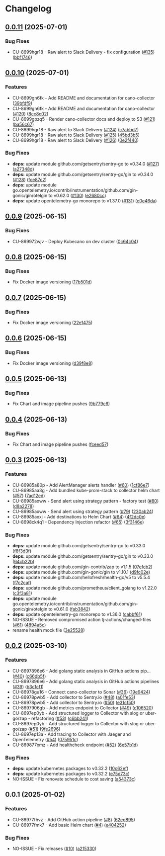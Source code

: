 # Changelog

## [0.0.11](https://github.com/kubecano/cano-collector/compare/cano-collector-v0.0.10...cano-collector-v0.0.11) (2025-07-01)


### Bug Fixes

* CU-8699hgr18 - Raw alert to Slack Delivery - fix configuration ([#135](https://github.com/kubecano/cano-collector/issues/135)) ([bbf1746](https://github.com/kubecano/cano-collector/commit/bbf1746b3e9c8b283b91efdf9b41fc25e1c2ab61))

## [0.0.10](https://github.com/kubecano/cano-collector/compare/cano-collector-v0.0.9...cano-collector-v0.0.10) (2025-07-01)


### Features

* CU-8699gn6fk - Add README and documentation for cano-collector ([39bfdf9](https://github.com/kubecano/cano-collector/commit/39bfdf9ad9cf5e546d6fc0f162659b641df670f8))
* CU-8699gn6fk - Add README and documentation for cano-collector ([#120](https://github.com/kubecano/cano-collector/issues/120)) ([8cc8c02](https://github.com/kubecano/cano-collector/commit/8cc8c0295110618452960d43bcf9f14c1c96b674))
* CU-8699gpzq5 - Render cano-collector docs and deploy to S3 ([#121](https://github.com/kubecano/cano-collector/issues/121)) ([ba56c67](https://github.com/kubecano/cano-collector/commit/ba56c67471ed9772cef99afa5580018a0678cef6))
* CU-8699hgr18 - Raw alert to Slack Delivery ([#124](https://github.com/kubecano/cano-collector/issues/124)) ([c7abbd7](https://github.com/kubecano/cano-collector/commit/c7abbd73a9beae93d80c52cc41e4562c3e0de338))
* CU-8699hgr18 - Raw alert to Slack Delivery ([#125](https://github.com/kubecano/cano-collector/issues/125)) ([45bd3b5](https://github.com/kubecano/cano-collector/commit/45bd3b58ff1f3162637cfb86b29c214b251612c7))
* CU-8699hgr18 - Raw alert to Slack Delivery ([#126](https://github.com/kubecano/cano-collector/issues/126)) ([0e2f440](https://github.com/kubecano/cano-collector/commit/0e2f440b77d93962a250396f1c0b89a15dc3db86))


### Bug Fixes

* **deps:** update module github.com/getsentry/sentry-go to v0.34.0 ([#127](https://github.com/kubecano/cano-collector/issues/127)) ([a27348d](https://github.com/kubecano/cano-collector/commit/a27348dbb88ea800008203ea5622f9bdb21b0971))
* **deps:** update module github.com/getsentry/sentry-go/gin to v0.34.0 ([#128](https://github.com/kubecano/cano-collector/issues/128)) ([fce87c2](https://github.com/kubecano/cano-collector/commit/fce87c21e15062484930131364b5534e34943940))
* **deps:** update module go.opentelemetry.io/contrib/instrumentation/github.com/gin-gonic/gin/otelgin to v0.62.0 ([#130](https://github.com/kubecano/cano-collector/issues/130)) ([e2680cc](https://github.com/kubecano/cano-collector/commit/e2680cc34c04f6913d234b0388da8fcd9b4544e4))
* **deps:** update opentelemetry-go monorepo to v1.37.0 ([#131](https://github.com/kubecano/cano-collector/issues/131)) ([e0e46da](https://github.com/kubecano/cano-collector/commit/e0e46da16d0207f3321ed183748c884419928b05))

## [0.0.9](https://github.com/kubecano/cano-collector/compare/cano-collector-v0.0.8...cano-collector-v0.0.9) (2025-06-15)


### Bug Fixes

* CU-869972wjv - Deploy Kubecano on dev cluster ([0c64c04](https://github.com/kubecano/cano-collector/commit/0c64c0461a113c667cf2e5ed8be18f81d0c4a069))

## [0.0.8](https://github.com/kubecano/cano-collector/compare/cano-collector-v0.0.7...cano-collector-v0.0.8) (2025-06-15)


### Bug Fixes

* Fix Docker image versioning ([17b501d](https://github.com/kubecano/cano-collector/commit/17b501d4483f3dd06ab1867660c2054a48c7dd7b))

## [0.0.7](https://github.com/kubecano/cano-collector/compare/cano-collector-v0.0.6...cano-collector-v0.0.7) (2025-06-15)


### Bug Fixes

* Fix Docker image versioning ([22e1475](https://github.com/kubecano/cano-collector/commit/22e1475a5e1be139b810b14484f3981c2d7d38b0))

## [0.0.6](https://github.com/kubecano/cano-collector/compare/cano-collector-v0.0.5...cano-collector-v0.0.6) (2025-06-15)


### Bug Fixes

* Fix Docker image versioning ([d39f8e8](https://github.com/kubecano/cano-collector/commit/d39f8e8541533c5a6a79a49605236461497991af))

## [0.0.5](https://github.com/kubecano/cano-collector/compare/cano-collector-v0.0.4...cano-collector-v0.0.5) (2025-06-13)


### Bug Fixes

* Fix Chart and image pipeline pushes ([9b779c6](https://github.com/kubecano/cano-collector/commit/9b779c64d40ed80f0e2e362214db108b92205932))

## [0.0.4](https://github.com/kubecano/cano-collector/compare/cano-collector-v0.0.3...cano-collector-v0.0.4) (2025-06-13)


### Bug Fixes

* Fix Chart and image pipeline pushes ([fceed57](https://github.com/kubecano/cano-collector/commit/fceed57e7bb6fccb859683f9b24c8b4f0b7c1438))

## [0.0.3](https://github.com/kubecano/cano-collector/compare/cano-collector-v0.0.2...cano-collector-v0.0.3) (2025-06-13)


### Features

* CU-86985a80p - Add AlertManager alerts handler ([#60](https://github.com/kubecano/cano-collector/issues/60)) ([1cf86e7](https://github.com/kubecano/cano-collector/commit/1cf86e7b2247145d0b01dc2831efcbf5dc0511f4))
* CU-86985aa3g - Add bundled kube-prom-stack to collector helm chart ([#57](https://github.com/kubecano/cano-collector/issues/57)) ([7ad12ed](https://github.com/kubecano/cano-collector/commit/7ad12edf1fb4e90ad300dd79c48dff0493ba3f48))
* CU-86985axww - Send alert using strategy pattern - factory test ([#80](https://github.com/kubecano/cano-collector/issues/80)) ([d8a2278](https://github.com/kubecano/cano-collector/commit/d8a2278ca924f18f193c0988df787ac27ff543db))
* CU-86985axww - Send alert using strategy pattern ([#79](https://github.com/kubecano/cano-collector/issues/79)) ([230ab24](https://github.com/kubecano/cano-collector/commit/230ab247863cce3a8b4dec1508cf918a4212f9b1))
* CU-86985axxj - Add destinations to Helm Chart ([#64](https://github.com/kubecano/cano-collector/issues/64)) ([4f2dc0e](https://github.com/kubecano/cano-collector/commit/4f2dc0e14542fc1ddea9520fcfe5e8b7218b08f8))
* CU-8698ck4q1 - Dependency Injection refactor ([#65](https://github.com/kubecano/cano-collector/issues/65)) ([3f3146e](https://github.com/kubecano/cano-collector/commit/3f3146e4d48e240f05912e001de7f702d4b514ea))


### Bug Fixes

* **deps:** update module github.com/getsentry/sentry-go to v0.33.0 ([f8f3d3f](https://github.com/kubecano/cano-collector/commit/f8f3d3f29c9b36497f6aef0b77b2a9adc569018b))
* **deps:** update module github.com/getsentry/sentry-go/gin to v0.33.0 ([64cb22b](https://github.com/kubecano/cano-collector/commit/64cb22b9b149a11af9d612bb08af4833e07fd182))
* **deps:** update module github.com/gin-contrib/zap to v1.1.5 ([07efcb2](https://github.com/kubecano/cano-collector/commit/07efcb27604948d22468fd5012f8eb4dd1942ee8))
* **deps:** update module github.com/gin-gonic/gin to v1.10.1 ([d9fc02e](https://github.com/kubecano/cano-collector/commit/d9fc02e669e759e6913c52f1f21622de0a9e1d01))
* **deps:** update module github.com/hellofresh/health-go/v5 to v5.5.4 ([f7c2caf](https://github.com/kubecano/cano-collector/commit/f7c2cafe962ea662b018afa80748179dd0830d53))
* **deps:** update module github.com/prometheus/client_golang to v1.22.0 ([c3f3a81](https://github.com/kubecano/cano-collector/commit/c3f3a81843f5a140941239debea79d7332fc568a))
* **deps:** update module go.opentelemetry.io/contrib/instrumentation/github.com/gin-gonic/gin/otelgin to v0.61.0 ([fab3842](https://github.com/kubecano/cano-collector/commit/fab384258629a8e009812555300f97873184c1f2))
* **deps:** update opentelemetry-go monorepo to v1.36.0 ([cabbf61](https://github.com/kubecano/cano-collector/commit/cabbf6168978cc73617540778fb51beafa1d1e9c))
* NO-ISSUE - Removed compromised action tj-actions/changed-files ([#61](https://github.com/kubecano/cano-collector/issues/61)) ([4894a5c](https://github.com/kubecano/cano-collector/commit/4894a5c23a605a2e56bbdab6bc7d77bde584ae2d))
* rename health mock file ([3e25528](https://github.com/kubecano/cano-collector/commit/3e255282e15bb0f0834023dc2c0bb4b84a0e6291))

## [0.0.2](https://github.com/kubecano/cano-collector/compare/cano-collector-0.0.1...cano-collector-v0.0.2) (2025-03-10)


### Features

* CU-8697896e6 - Add golang static analysis in GitHub actions pip… ([#40](https://github.com/kubecano/cano-collector/issues/40)) ([c66db5f](https://github.com/kubecano/cano-collector/commit/c66db5fdcacd5b95c4c2b4e4e636933884d67d74))
* CU-8697896e6 - Add golang static analysis in GitHub actions pipelines ([#39](https://github.com/kubecano/cano-collector/issues/39)) ([b3c1cf1](https://github.com/kubecano/cano-collector/commit/b3c1cf16734f18caa090034222b250acaaa0b590))
* CU-86978gu16 - Connect cano-collector to Sonar ([#36](https://github.com/kubecano/cano-collector/issues/36)) ([19e9424](https://github.com/kubecano/cano-collector/commit/19e942410efdf6b9b61401b61114f826c6c9565b))
* CU-86978pwb5 - Add collector to Sentry.io ([#48](https://github.com/kubecano/cano-collector/issues/48)) ([a01fe53](https://github.com/kubecano/cano-collector/commit/a01fe53cd1ec640ac226801ff746dad3a283a10e))
* CU-86978pwb5 - Add collector to Sentry.io ([#50](https://github.com/kubecano/cano-collector/issues/50)) ([e31cf50](https://github.com/kubecano/cano-collector/commit/e31cf5071fcbd1ef50e7e9cef3f4a08ce8c5f26a))
* CU-8697906gb - Add metrics endpoint to Collector ([#49](https://github.com/kubecano/cano-collector/issues/49)) ([c106520](https://github.com/kubecano/cano-collector/commit/c1065206638079be4e76301422535c9a648a748f))
* CU-8697ep0yb - Add structured logger to Collector with slog or uber-go/zap - refactoring ([#53](https://github.com/kubecano/cano-collector/issues/53)) ([c6bb241](https://github.com/kubecano/cano-collector/commit/c6bb24193c89185c7db005b357b7cc8888ce1d97))
* CU-8697ep0yb - Add structured logger to Collector with slog or uber-go/zap ([#51](https://github.com/kubecano/cano-collector/issues/51)) ([9fe2696](https://github.com/kubecano/cano-collector/commit/9fe2696c60ac107a720858c39d0fd64ad2a0d5cd))
* CU-8697ep13a - Add tracing to Collector with Jaeger and OpenTelemetry ([#54](https://github.com/kubecano/cano-collector/issues/54)) ([075951c](https://github.com/kubecano/cano-collector/commit/075951ca1020d220cc1e9c7cd6296da649a19208))
* CU-869877xmz - Add healthcheck endpoint ([#52](https://github.com/kubecano/cano-collector/issues/52)) ([6e57b1d](https://github.com/kubecano/cano-collector/commit/6e57b1d0f724c1855e1a63cb02f3365ff7639ada))


### Bug Fixes

* **deps:** update kubernetes packages to v0.32.2 ([10c62ef](https://github.com/kubecano/cano-collector/commit/10c62ef898024a9cf13937807a2c06dfa3e9fed0))
* **deps:** update kubernetes packages to v0.32.2 ([e75d73c](https://github.com/kubecano/cano-collector/commit/e75d73c6f6a7e8f4b0ca3876022f985d205e42a5))
* NO-ISSUE - Fix renovate schedule to cost saving ([a54373c](https://github.com/kubecano/cano-collector/commit/a54373c9366b9248a156aba7d15ee36f442cef9a))

## 0.0.1 (2025-01-02)


### Features

* CU-86977fhvz - Add GitHub action pipeline ([#8](https://github.com/kubecano/cano-collector/issues/8)) ([62ed895](https://github.com/kubecano/cano-collector/commit/62ed89580d5cfc029da2f758329dc7d387c2c098))
* CU-86977fmk7 - Add basic Helm chart ([#4](https://github.com/kubecano/cano-collector/issues/4)) ([e404252](https://github.com/kubecano/cano-collector/commit/e4042528bc330a89397494f29655dfc09ba195cc))


### Bug Fixes

* NO-ISSUE - Fix releases ([#10](https://github.com/kubecano/cano-collector/issues/10)) ([a215330](https://github.com/kubecano/cano-collector/commit/a21533009f1da7004b7f094b1becec20fe727fe4))
